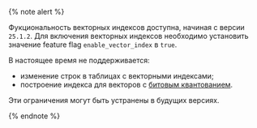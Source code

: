 {% note alert %}

Фукциональность векторных индексов доступна, начиная с версии `25.1.2`. 
Для включения векторных индексов необходимо установить значение feature flag `enable_vector_index` в `true`.

В настоящее время не поддерживается:

* изменение строк в таблицах с векторными индексами;
* построение индекса для векторов c [битовым квантованием](../yql/reference/udf/list/knn.md#functions-convert).

Эти ограничения могут быть устранены в будущих версиях.

{% endnote %}
